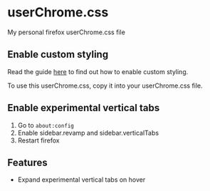 # userChrome.css
My personal firefox userChrome.css file

## Enable custom styling
Read the guide [here](https://www.reddit.com/r/firefox/wiki/userchrome/) to find out how to enable custom styling.

To use this userChrome.css, copy it into your userChrome.css file.

## Enable experimental vertical tabs
1. Go to `about:config`
2. Enable sidebar.revamp and sidebar.verticalTabs
3. Restart firefox

## Features
- Expand experimental vertical tabs on hover
